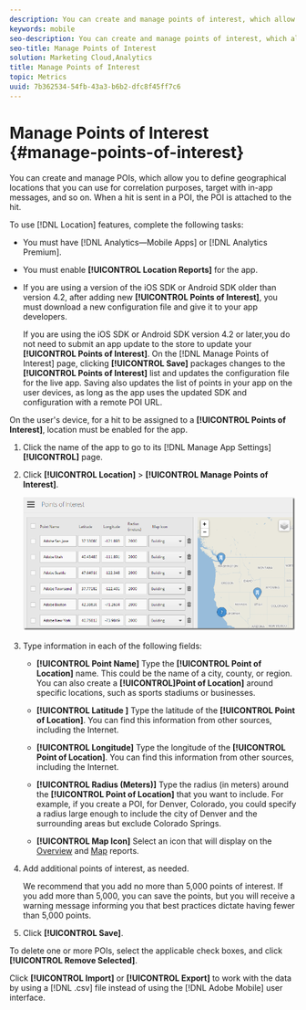 ```yaml
---
description: You can create and manage points of interest, which allow you to define geographical locations that you can use for correlation purposes, target with in-app messages, and so on. When a hit is sent in a point of interest, the point of interest is attached to the hit.
keywords: mobile
seo-description: You can create and manage points of interest, which allow you to define geographical locations that you can use for correlation purposes, target with in-app messages, and so on. When a hit is sent in a point of interest, the point of interest is attached to the hit.
seo-title: Manage Points of Interest
solution: Marketing Cloud,Analytics
title: Manage Points of Interest
topic: Metrics
uuid: 7b362534-54fb-43a3-b6b2-dfc8f45ff7c6
---
```


# Manage Points of Interest {#manage-points-of-interest}

You can create and manage POIs, which allow you to define geographical locations that you can use for correlation purposes, target with in-app messages, and so on. When a hit is sent in a POI, the POI is attached to the hit.

To use [!DNL Location] features, complete the following tasks:

* You must have [!DNL Analytics—Mobile Apps] or [!DNL Analytics Premium]. 
* You must enable **[!UICONTROL Location Reports]** for the app. 
* If you are using a version of the iOS SDK or Android SDK older than version 4.2, after adding new **[!UICONTROL Points of Interest]**, you must download a new configuration file and give it to your app developers.

  If you are using the iOS SDK or Android SDK version 4.2 or later,you do not need to submit an app update to the store to update your **[!UICONTROL Points of Interest]**. On the [!DNL Manage Points of Interest] page, clicking **[!UICONTROL Save]** packages changes to the **[!UICONTROL Points of Interest]** list and updates the configuration file for the live app. Saving also updates the list of points in your app on the user devices, as long as the app uses the updated SDK and configuration with a remote POI URL.

On the user's device, for a hit to be assigned to a **[!UICONTROL Points of Interest]**, location must be enabled for the app. 

1. Click the name of the app to go to its [!DNL Manage App Settings] **[!UICONTROL]** page.
1. Click **[!UICONTROL Location]** > **[!UICONTROL Manage Points of Interest]**.

   ![Step Result](assets/poi.png)

1. Type information in each of the following fields:

    * **[!UICONTROL Point Name]**
      Type the **[!UICONTROL Point of Location]** name. This could be the name of a city, county, or region. You can also create a **[!UICONTROL]Point of Location]** around specific locations, such as sports stadiums or businesses.
    * **[!UICONTROL Latitude ]**
      Type the latitude of the **[!UICONTROL Point of Location]**. You can find this information from other sources, including the Internet.
    * **[!UICONTROL Longitude]**
      Type the longitude of the **[!UICONTROL Point of Location]**. You can find this information from other sources, including the Internet.
    * **[!UICONTROL Radius (Meters)]**
      Type the radius (in meters) around the **[!UICONTROL Point of Location]** that you want to include. For example, if you create a POI, for Denver, Colorado, you could specify a radius large enough to include the city of Denver and the surrounding areas but exclude Colorado Springs.

    * **[!UICONTROL Map Icon]**
      Select an icon that will display on the [Overview](/help/using/location/c-location-overview.md) and [Map](/help/using/location/c-map-points.md) reports.

1. Add additional points of interest, as needed.

   We recommend that you add no more than 5,000 points of interest. If you add more than 5,000, you can save the points, but you will receive a warning message informing you that best practices dictate having fewer than 5,000 points.
1. Click **[!UICONTROL Save]**.

To delete one or more POIs, select the applicable check boxes, and click **[!UICONTROL Remove Selected]**.

Click **[!UICONTROL Import]** or **[!UICONTROL Export]** to work with the data by using a [!DNL .csv] file instead of using the [!DNL Adobe Mobile] user interface.
